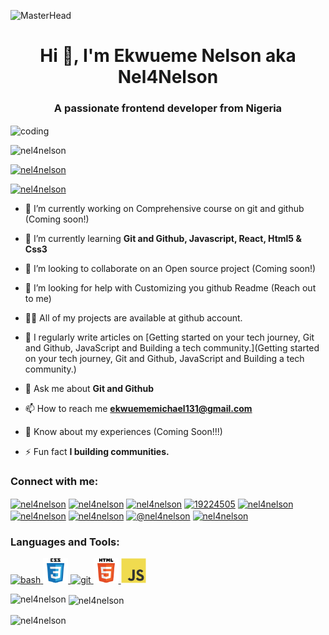 ![MasterHead](https://res.cloudinary.com/nitishk72/image/upload/blog/javascript/javascript-default.png)

<h1 align="center">Hi 👋, I'm Ekwueme Nelson aka Nel4Nelson</h1>
<h3 align="center">A passionate frontend developer from Nigeria</h3>
<img align="center" alt="coding" width="600" src="https://miro.medium.com/max/1360/0*7Q3yvSIv_t0ioJ-Z.gif">


<p align="left"> <img src="https://komarev.com/ghpvc/?username=nel4nelson&label=Profile%20views&color=0e75b6&style=flat" alt="nel4nelson" /> </p>

<p align="left"> <a href="https://github.com/ryo-ma/github-profile-trophy"><img src="https://github-profile-trophy.vercel.app/?username=nel4nelson" alt="nel4nelson" /></a> </p>

<p align="left"> <a href="https://twitter.com/nel4nelson" target="blank"><img src="https://img.shields.io/twitter/follow/nel4nelson?logo=twitter&style=for-the-badge" alt="nel4nelson" /></a> </p>

- 🔭 I’m currently working on Comprehensive course on git and github (Coming soon!)

- 🌱 I’m currently learning **Git and Github, Javascript, React, Html5 & Css3**

- 👯 I’m looking to collaborate on an Open source project (Coming soon!)

- 🤝 I’m looking for help with Customizing you github Readme (Reach out to me)

- 👨‍💻 All of my projects are available at github account.

- 📝 I regularly write articles on [Getting started on your tech journey, Git and Github, JavaScript and Building a tech community.](Getting started on your tech journey, Git and Github, JavaScript and Building a tech community.)

- 💬 Ask me about **Git and Github**

- 📫 How to reach me **ekwuememichael131@gmail.com**

- 📄 Know about my experiences (Coming Soon!!!)

- ⚡ Fun fact **I building communities.**

<h3 align="left">Connect with me:</h3>
<p align="left">
<a href="https://dev.to/nel4nelson" target="blank"><img align="center" src="https://raw.githubusercontent.com/rahuldkjain/github-profile-readme-generator/master/src/images/icons/Social/devto.svg" alt="nel4nelson" height="30" width="40" /></a>
<a href="https://twitter.com/nel4nelson" target="blank"><img align="center" src="https://raw.githubusercontent.com/rahuldkjain/github-profile-readme-generator/master/src/images/icons/Social/twitter.svg" alt="nel4nelson" height="30" width="40" /></a>
<a href="https://linkedin.com/in/nel4nelson" target="blank"><img align="center" src="https://raw.githubusercontent.com/rahuldkjain/github-profile-readme-generator/master/src/images/icons/Social/linked-in-alt.svg" alt="nel4nelson" height="30" width="40" /></a>
<a href="https://stackoverflow.com/users/19224505" target="blank"><img align="center" src="https://raw.githubusercontent.com/rahuldkjain/github-profile-readme-generator/master/src/images/icons/Social/stack-overflow.svg" alt="19224505" height="30" width="40" /></a>
<a href="https://fb.com/nel4nelson" target="blank"><img align="center" src="https://raw.githubusercontent.com/rahuldkjain/github-profile-readme-generator/master/src/images/icons/Social/facebook.svg" alt="nel4nelson" height="30" width="40" /></a>
<a href="https://instagram.com/nel4nelson" target="blank"><img align="center" src="https://raw.githubusercontent.com/rahuldkjain/github-profile-readme-generator/master/src/images/icons/Social/instagram.svg" alt="nel4nelson" height="30" width="40" /></a>
<a href="https://hashnode.com/nel4nelson" target="blank"><img align="center" src="https://raw.githubusercontent.com/rahuldkjain/github-profile-readme-generator/master/src/images/icons/Social/hashnode.svg" alt="nel4nelson" height="30" width="40" /></a>
<a href="https://medium.com/@nel4nelson" target="blank"><img align="center" src="https://raw.githubusercontent.com/rahuldkjain/github-profile-readme-generator/master/src/images/icons/Social/medium.svg" alt="@nel4nelson" height="30" width="40" /></a>
<a href="https://www.youtube.com/c/nel4nelson" target="blank"><img align="center" src="https://raw.githubusercontent.com/rahuldkjain/github-profile-readme-generator/master/src/images/icons/Social/youtube.svg" alt="nel4nelson" height="30" width="40" /></a>
</p>

<h3 align="left">Languages and Tools:</h3>
<p align="left"> <a href="https://www.gnu.org/software/bash/" target="_blank" rel="noreferrer"> <img src="https://www.vectorlogo.zone/logos/gnu_bash/gnu_bash-icon.svg" alt="bash" width="40" height="40"/> </a> <a href="https://www.w3schools.com/css/" target="_blank" rel="noreferrer"> <img src="https://raw.githubusercontent.com/devicons/devicon/master/icons/css3/css3-original-wordmark.svg" alt="css3" width="40" height="40"/> </a> <a href="https://git-scm.com/" target="_blank" rel="noreferrer"> <img src="https://www.vectorlogo.zone/logos/git-scm/git-scm-icon.svg" alt="git" width="40" height="40"/> </a> <a href="https://www.w3.org/html/" target="_blank" rel="noreferrer"> <img src="https://raw.githubusercontent.com/devicons/devicon/master/icons/html5/html5-original-wordmark.svg" alt="html5" width="40" height="40"/> </a> <a href="https://developer.mozilla.org/en-US/docs/Web/JavaScript" target="_blank" rel="noreferrer"> <img src="https://raw.githubusercontent.com/devicons/devicon/master/icons/javascript/javascript-original.svg" alt="javascript" width="40" height="40"/> </a> </p>

<p><img align="left" src="https://github-readme-stats.vercel.app/api/top-langs?username=nel4nelson&show_icons=true&locale=en&layout=compact" alt="nel4nelson" /></p>

<p>&nbsp;<img align="center" src="https://github-readme-stats.vercel.app/api?username=nel4nelson&show_icons=true&locale=en" alt="nel4nelson" /></p>

<p><img align="center" src="https://github-readme-streak-stats.herokuapp.com/?user=nel4nelson&" alt="nel4nelson" /></p>

